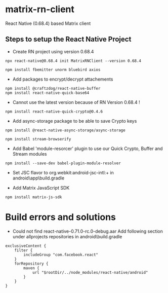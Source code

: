 # matrix-rn-client

React Native (0.68.4) based Matrix client

## Steps to setup the React Native Project

-   Create RN project using version 0.68.4

```
npx react-native@0.68.4 init MatrixRNClient --version 0.68.4
```

```
npm install fbemitter unorm bluebird axios
````

-   Add packages to encrypt/decrypt attachements

```
npm install @craftzdog/react-native-buffer
npm install react-native-quick-base64
````

-   Cannot use the latest version because of RN Version 0.68.4 !
```
npm install react-native-quick-crypto@0.4.6
````

-   Add async-storage package to be able to save Crypto keys
```
npm install @react-native-async-storage/async-storage
```
```
npm install stream-browserify
```

-   Add Babel 'module-resorcer' plugin to use our Quick Crypto, Buffer and Stream modules
```
npm install --save-dev babel-plugin-module-resolver
```

-   Set JSC flavor to org.webkit:android-jsc-intl:+ in android\app\build.gradle


-   Add Matrix JavaScript SDK
```
npm install matrix-js-sdk
```

# Build errors and solutions

-   Could not find react-native-0.71.0-rc.0-debug.aar
    Add following section under allprojects repositories in android\build.gradle
```
exclusiveContent {
    filter {
        includeGroup "com.facebook.react"
    }
    forRepository {
        maven {
            url "$rootDir/../node_modules/react-native/android"
        }
    }
}
```

````
